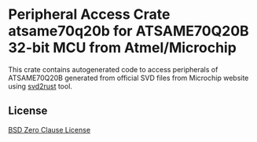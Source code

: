 # Peripheral Access Crate atsame70q20b for ATSAME70Q20B 32-bit MCU from Atmel/Microchip

This crate contains autogenerated code to access peripherals of ATSAME70Q20B generated from official SVD files from Microchip website using [svd2rust](https://github.com/rust-embedded/svd2rust/) tool.

## License

[BSD Zero Clause License](https://choosealicense.com/licenses/0bsd/)
